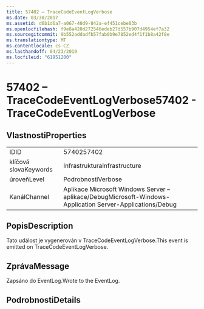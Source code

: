 ```yaml
---
title: 57402 – TraceCodeEventLogVerbose
ms.date: 03/30/2017
ms.assetid: d6b1d6a7-a067-40d9-842a-ef451cebe03b
ms.openlocfilehash: f9e8a420d272546edeb27d557b907d4954ef7a32
ms.sourcegitcommit: 9b552addadfb57fab0b9e7852ed4f1f1b8a42f8e
ms.translationtype: MT
ms.contentlocale: cs-CZ
ms.lasthandoff: 04/23/2019
ms.locfileid: "61951200"
---
```

# <a name="57402---tracecodeeventlogverbose"></a><span data-ttu-id="98a8c-102">57402 – TraceCodeEventLogVerbose</span><span class="sxs-lookup"><span data-stu-id="98a8c-102">57402 - TraceCodeEventLogVerbose</span></span>
## <a name="properties"></a><span data-ttu-id="98a8c-103">Vlastnosti</span><span class="sxs-lookup"><span data-stu-id="98a8c-103">Properties</span></span>  
  
|||  
|-|-|  
|<span data-ttu-id="98a8c-104">ID</span><span class="sxs-lookup"><span data-stu-id="98a8c-104">ID</span></span>|<span data-ttu-id="98a8c-105">57402</span><span class="sxs-lookup"><span data-stu-id="98a8c-105">57402</span></span>|  
|<span data-ttu-id="98a8c-106">klíčová slova</span><span class="sxs-lookup"><span data-stu-id="98a8c-106">Keywords</span></span>|<span data-ttu-id="98a8c-107">Infrastruktura</span><span class="sxs-lookup"><span data-stu-id="98a8c-107">Infrastructure</span></span>|  
|<span data-ttu-id="98a8c-108">úroveň</span><span class="sxs-lookup"><span data-stu-id="98a8c-108">Level</span></span>|<span data-ttu-id="98a8c-109">Podrobnosti</span><span class="sxs-lookup"><span data-stu-id="98a8c-109">Verbose</span></span>|  
|<span data-ttu-id="98a8c-110">Kanál</span><span class="sxs-lookup"><span data-stu-id="98a8c-110">Channel</span></span>|<span data-ttu-id="98a8c-111">Aplikace Microsoft Windows Server – aplikace/Debug</span><span class="sxs-lookup"><span data-stu-id="98a8c-111">Microsoft-Windows-Application Server-Applications/Debug</span></span>|  
  
## <a name="description"></a><span data-ttu-id="98a8c-112">Popis</span><span class="sxs-lookup"><span data-stu-id="98a8c-112">Description</span></span>  
 <span data-ttu-id="98a8c-113">Tato událost je vygenerován v TraceCodeEventLogVerbose.</span><span class="sxs-lookup"><span data-stu-id="98a8c-113">This event is emitted on TraceCodeEventLogVerbose.</span></span>  
  
## <a name="message"></a><span data-ttu-id="98a8c-114">Zpráva</span><span class="sxs-lookup"><span data-stu-id="98a8c-114">Message</span></span>  
 <span data-ttu-id="98a8c-115">Zapsáno do EventLog.</span><span class="sxs-lookup"><span data-stu-id="98a8c-115">Wrote to the EventLog.</span></span>  
  
## <a name="details"></a><span data-ttu-id="98a8c-116">Podrobnosti</span><span class="sxs-lookup"><span data-stu-id="98a8c-116">Details</span></span>
